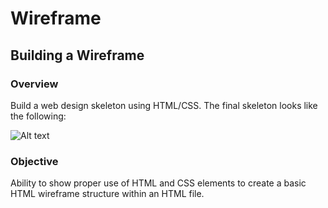 # Wireframe
## Building a Wireframe

### Overview
Build a web design skeleton using HTML/CSS. The final skeleton looks like the following:

![Alt text](/wireframeLayout.png?raw=true "Wireframe Image")

### Objective
Ability to show proper use of HTML and CSS elements to create a basic HTML wireframe structure within an HTML file.
